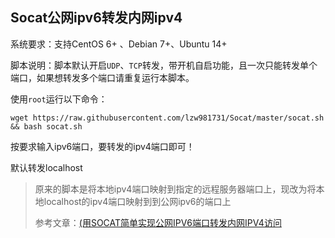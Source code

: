 Socat公网ipv6转发内网ipv4
-----------
系统要求：支持CentOS 6+ 、Debian 7+、Ubuntu 14+

脚本说明：脚本默认开启`UDP`、`TCP`转发，带开机自启功能，且一次只能转发单个端口，如果想转发多个端口请重复运行本脚本。

使用`root`运行以下命令：

    wget https://raw.githubusercontent.com/lzw981731/Socat/master/socat.sh && bash socat.sh

按要求输入ipv6端口，要转发的ipv4端口即可！

默认转发localhost

> 原来的脚本是将本地ipv4端口映射到指定的远程服务器端口上，现改为将本地localhost的ipv4端口映射到到公网ipv6的端口上
>
> 参考文章：[(用SOCAT简单实现公网IPV6端口转发内网IPV4访问](https://blog.csdn.net/alal001/article/details/86365856)
